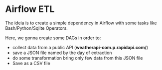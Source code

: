 # Airflow ETL

The ideia is to create a simple dependency in Airflow with some tasks like Bash/Python/Sqlite Operators.

Here, we gonna create some DAGs in order to:
- collect data from a public API (**weatherapi-com.p.rapidapi.com/**)
- save a JSON file named by the day of extraction
- do some transformation bring only few data from this JSON file
- Save as a CSV file